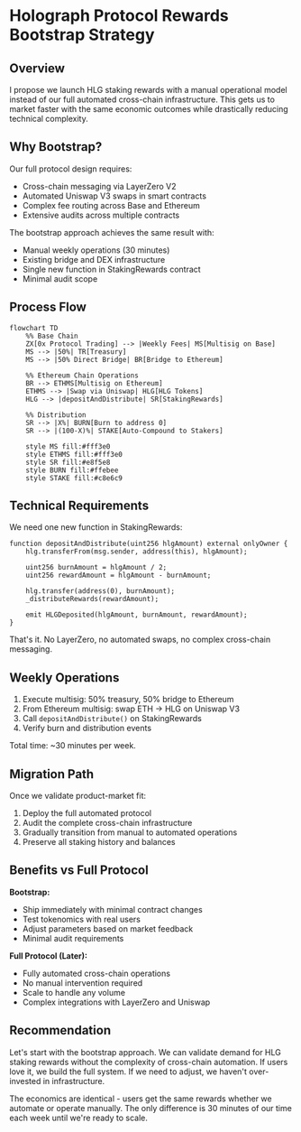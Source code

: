 # Holograph Protocol Rewards Bootstrap Strategy

## Overview

I propose we launch HLG staking rewards with a manual operational model instead of our full automated cross-chain infrastructure. This gets us to market faster with the same economic outcomes while drastically reducing technical complexity.

## Why Bootstrap?

Our full protocol design requires:
- Cross-chain messaging via LayerZero V2
- Automated Uniswap V3 swaps in smart contracts
- Complex fee routing across Base and Ethereum
- Extensive audits across multiple contracts

The bootstrap approach achieves the same result with:
- Manual weekly operations (30 minutes)
- Existing bridge and DEX infrastructure
- Single new function in StakingRewards contract
- Minimal audit scope

## Process Flow

```mermaid
flowchart TD
    %% Base Chain
    ZX[0x Protocol Trading] --> |Weekly Fees| MS[Multisig on Base]
    MS --> |50%| TR[Treasury]
    MS --> |50% Direct Bridge| BR[Bridge to Ethereum]
    
    %% Ethereum Chain Operations
    BR --> ETHMS[Multisig on Ethereum]
    ETHMS --> |Swap via Uniswap| HLG[HLG Tokens]
    HLG --> |depositAndDistribute| SR[StakingRewards]
    
    %% Distribution
    SR --> |X%| BURN[Burn to address 0]
    SR --> |(100-X)%| STAKE[Auto-Compound to Stakers]
    
    style MS fill:#fff3e0
    style ETHMS fill:#fff3e0
    style SR fill:#e8f5e8
    style BURN fill:#ffebee
    style STAKE fill:#c8e6c9
```

## Technical Requirements

We need one new function in StakingRewards:

```solidity
function depositAndDistribute(uint256 hlgAmount) external onlyOwner {
    hlg.transferFrom(msg.sender, address(this), hlgAmount);
    
    uint256 burnAmount = hlgAmount / 2;
    uint256 rewardAmount = hlgAmount - burnAmount;
    
    hlg.transfer(address(0), burnAmount);
    _distributeRewards(rewardAmount);
    
    emit HLGDeposited(hlgAmount, burnAmount, rewardAmount);
}
```

That's it. No LayerZero, no automated swaps, no complex cross-chain messaging.

## Weekly Operations

1. Execute multisig: 50% treasury, 50% bridge to Ethereum
2. From Ethereum multisig: swap ETH → HLG on Uniswap V3
3. Call `depositAndDistribute()` on StakingRewards
4. Verify burn and distribution events

Total time: ~30 minutes per week.

## Migration Path

Once we validate product-market fit:
1. Deploy the full automated protocol
2. Audit the complete cross-chain infrastructure
3. Gradually transition from manual to automated operations
4. Preserve all staking history and balances

## Benefits vs Full Protocol

**Bootstrap:**
- Ship immediately with minimal contract changes
- Test tokenomics with real users
- Adjust parameters based on market feedback
- Minimal audit requirements

**Full Protocol (Later):**
- Fully automated cross-chain operations
- No manual intervention required
- Scale to handle any volume
- Complex integrations with LayerZero and Uniswap

## Recommendation

Let's start with the bootstrap approach. We can validate demand for HLG staking rewards without the complexity of cross-chain automation. If users love it, we build the full system. If we need to adjust, we haven't over-invested in infrastructure.

The economics are identical - users get the same rewards whether we automate or operate manually. The only difference is 30 minutes of our time each week until we're ready to scale.